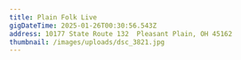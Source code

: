```yaml
---
title: Plain Folk Live
gigDateTime: 2025-01-26T00:30:56.543Z
address: 10177 State Route 132  Pleasant Plain, OH 45162
thumbnail: /images/uploads/dsc_3821.jpg
---
```

